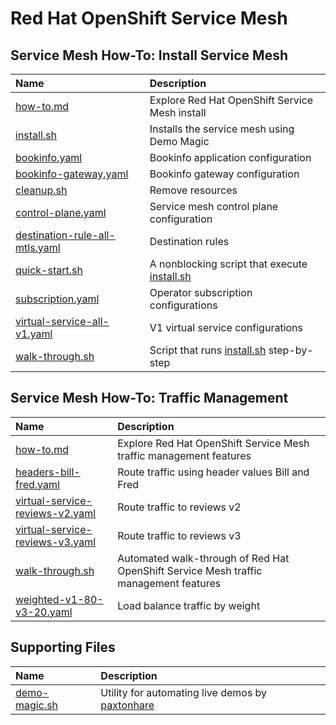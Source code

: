 # Red Hat OpenShift Service Mesh 

## Service Mesh How-To: Install Service Mesh
| Name| Description | 
| :--- | :---        |
| [how-to.md](./service-mesh/install/how-to.md) | Explore Red Hat OpenShift Service Mesh install |
| [install.sh](./service-mesh/install/install.sh) | Installs the service mesh using Demo Magic |
| [bookinfo.yaml](./service-mesh/install/bookinfo.yaml)| Bookinfo application configuration|
| [bookinfo-gateway.yaml](./service-mesh/install/bookinfo-gateway.yaml)| Bookinfo gateway configuration|
| [cleanup.sh](./service-mesh/install/cleanup.sh) | Remove resources |
| [control-plane.yaml](./service-mesh/install/control-plane.yaml)| Service mesh control plane configuration|
| [destination-rule-all-mtls.yaml](./service-mesh/install-destination-rule-mtls.yaml)| Destination rules|
| [quick-start.sh](./service-mesh/install/quick-start.sh) | A nonblocking script that execute [install.sh](./service-mesh/install/install.sh) |
| [subscription.yaml](./service-mesh/install/subscription.yaml)| Operator subscription configurations|
| [virtual-service-all-v1.yaml](./service-mesh/install/virtual-service-all-v1.yaml)| V1 virtual service configurations|
| [walk-through.sh](./service-mesh/install/walk-through.sh)|Script that runs [install.sh](./service-mesh/install/install.sh) step-by-step |

## Service Mesh How-To: Traffic Management
| Name| Description | 
| :--- | :---       |
| [how-to.md](./service-mesh/traffic-management/how-to.md) | Explore Red Hat OpenShift Service Mesh traffic management features |
| [headers-bill-fred.yaml](./service-mesh/traffic-management/headers-bill-fred.yaml)| Route traffic using header values Bill and Fred |
| [virtual-service-reviews-v2.yaml](./service-mesh/traffic-management/virtual-service-reviews-v2.yaml)| Route traffic to reviews v2 |
| [virtual-service-reviews-v3.yaml](./service-mesh/traffic-management/virtual-service-reviews-v3.yaml)| Route traffic to reviews v3 |
| [walk-through.sh](./service-mesh/traffic-management/walk-through.sh) | Automated walk-through of Red Hat OpenShift Service Mesh traffic management features |
| [weighted-v1-80-v3-20.yaml](./service-mesh/traffic-management/weighted-v1-80-v3-20.yaml)| Load balance traffic by weight | 

## Supporting Files
| Name| Description | 
| :--- | :---       |
| [demo-magic.sh](demo-magic.sh) | Utility for automating live demos by [paxtonhare](https://github.com/paxtonhare/demo-magic)|



